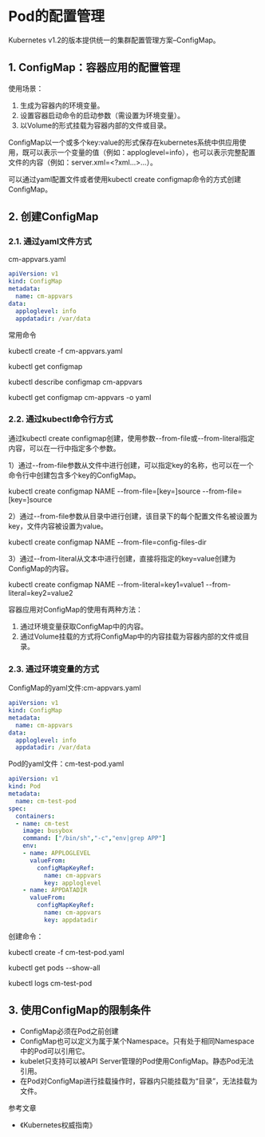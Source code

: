 # Pod的配置管理

Kubernetes v1.2的版本提供统一的集群配置管理方案–ConfigMap。

## 1. ConfigMap：容器应用的配置管理

使用场景：

1. 生成为容器内的环境变量。
2. 设置容器启动命令的启动参数（需设置为环境变量）。
3. 以Volume的形式挂载为容器内部的文件或目录。

ConfigMap以一个或多个key:value的形式保存在kubernetes系统中供应用使用，既可以表示一个变量的值（例如：apploglevel=info），也可以表示完整配置文件的内容（例如：server.xml=<?xml...>...）。

可以通过yaml配置文件或者使用kubectl create configmap命令的方式创建ConfigMap。

## 2. 创建ConfigMap

### 2.1. 通过yaml文件方式

cm-appvars.yaml

```yaml
apiVersion: v1
kind: ConfigMap
metadata:
  name: cm-appvars
data:
  apploglevel: info
  appdatadir: /var/data
```

常用命令

kubectl create -f cm-appvars.yaml

kubectl get configmap

kubectl describe configmap cm-appvars

kubectl get configmap cm-appvars -o yaml

### 2.2. 通过kubectl命令行方式

通过kubectl create configmap创建，使用参数--from-file或--from-literal指定内容，可以在一行中指定多个参数。

1）通过--from-file参数从文件中进行创建，可以指定key的名称，也可以在一个命令行中创建包含多个key的ConfigMap。

kubectl create configmap NAME --from-file=[key=]source --from-file=[key=]source

2）通过--from-file参数从目录中进行创建，该目录下的每个配置文件名被设置为key，文件内容被设置为value。

kubectl create configmap NAME --from-file=config-files-dir

3）通过--from-literal从文本中进行创建，直接将指定的key=value创建为ConfigMap的内容。

kubectl create configmap NAME --from-literal=key1=value1 --from-literal=key2=value2

 

容器应用对ConfigMap的使用有两种方法：

1. 通过环境变量获取ConfigMap中的内容。
2. 通过Volume挂载的方式将ConfigMap中的内容挂载为容器内部的文件或目录。

### 2.3. 通过环境变量的方式

ConfigMap的yaml文件:cm-appvars.yaml

```yaml
apiVersion: v1
kind: ConfigMap
metadata:
  name: cm-appvars
data:
  apploglevel: info
  appdatadir: /var/data
```

Pod的yaml文件：cm-test-pod.yaml

```yaml
apiVersion: v1
kind: Pod
metadata:
  name: cm-test-pod
spec:
  containers:
  - name: cm-test
    image: busybox
    command: ["/bin/sh","-c","env|grep APP"]
    env:
    - name: APPLOGLEVEL
      valueFrom:
        configMapKeyRef:
          name: cm-appvars
          key: apploglevel
    - name: APPDATADIR
      valueFrom:
        configMapKeyRef:
          name: cm-appvars
          key: appdatadir
```

创建命令：

kubectl create -f cm-test-pod.yaml

kubectl get pods --show-all

kubectl logs cm-test-pod

## 3. 使用ConfigMap的限制条件

- ConfigMap必须在Pod之前创建
- ConfigMap也可以定义为属于某个Namespace。只有处于相同Namespace中的Pod可以引用它。
- kubelet只支持可以被API Server管理的Pod使用ConfigMap。静态Pod无法引用。
- 在Pod对ConfigMap进行挂载操作时，容器内只能挂载为“目录”，无法挂载为文件。

  
参考文章

- 《Kubernetes权威指南》  

